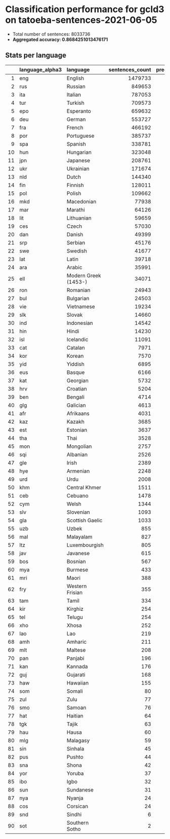 # Classification performance for gcld3 on tatoeba-sentences-2021-06-05

- Total number of sentences: 8033736
- **Aggregated accuracy: 0.8684251013476171**

## Stats per language
|    | language_alpha3   | language             |   sentences_count |   precision |   recall |      tp |    fp |      tn |     fn |
|---:|:------------------|:---------------------|------------------:|------------:|---------:|--------:|------:|--------:|-------:|
|  1 | eng               | English              |           1479733 |       0.995 |    0.851 | 1258584 |  6790 | 6547213 | 221149 |
|  2 | rus               | Russian              |            849653 |       0.988 |    0.858 |  729146 |  8935 | 7175148 | 120507 |
|  3 | ita               | Italian              |            787053 |       0.970 |    0.821 |  646316 | 19985 | 7226698 | 140737 |
|  4 | tur               | Turkish              |            709573 |       0.993 |    0.894 |  634612 |  4554 | 7319609 |  74961 |
|  5 | epo               | Esperanto            |            659632 |       0.963 |    0.922 |  608152 | 23676 | 7350428 |  51480 |
|  6 | deu               | German               |            553727 |       0.977 |    0.933 |  516822 | 12302 | 7467707 |  36905 |
|  7 | fra               | French               |            466192 |       0.973 |    0.860 |  400941 | 11058 | 7556486 |  65251 |
|  8 | por               | Portuguese           |            385737 |       0.910 |    0.885 |  341427 | 33844 | 7614155 |  44310 |
|  9 | spa               | Spanish              |            338781 |       0.908 |    0.782 |  264941 | 26845 | 7668110 |  73840 |
| 10 | hun               | Hungarian            |            323048 |       0.968 |    0.895 |  289189 |  9642 | 7701046 |  33859 |
| 11 | jpn               | Japanese             |            208761 |       0.991 |    0.999 |  208552 |  1855 | 7823120 |    209 |
| 12 | ukr               | Ukrainian            |            171674 |       0.800 |    0.889 |  152579 | 38083 | 7823979 |  19095 |
| 13 | nld               | Dutch                |            144340 |       0.876 |    0.854 |  123199 | 17474 | 7871922 |  21141 |
| 14 | fin               | Finnish              |            128011 |       0.941 |    0.902 |  115404 |  7189 | 7898536 |  12607 |
| 15 | pol               | Polish               |            109662 |       0.915 |    0.931 |  102084 |  9474 | 7914600 |   7578 |
| 16 | mkd               | Macedonian           |             77938 |       0.862 |    0.741 |   57730 |  9228 | 7946570 |  20208 |
| 17 | mar               | Marathi              |             64126 |       0.989 |    0.911 |   58406 |   650 | 7968960 |   5720 |
| 18 | lit               | Lithuanian           |             59659 |       0.841 |    0.883 |   52661 |  9935 | 7964142 |   6998 |
| 19 | ces               | Czech                |             57030 |       0.881 |    0.813 |   46341 |  6250 | 7970456 |  10689 |
| 20 | dan               | Danish               |             49399 |       0.668 |    0.746 |   36848 | 18325 | 7966012 |  12551 |
| 21 | srp               | Serbian              |             45176 |       0.317 |    0.449 |   20304 | 43760 | 7944800 |  24872 |
| 22 | swe               | Swedish              |             41677 |       0.792 |    0.861 |   35870 |  9400 | 7982659 |   5807 |
| 23 | lat               | Latin                |             39718 |       0.500 |    0.729 |   28963 | 28984 | 7965034 |  10755 |
| 24 | ara               | Arabic               |             35991 |       0.999 |    0.911 |   32774 |    32 | 7997713 |   3217 |
| 25 | ell               | Modern Greek (1453-) |             34071 |       0.999 |    1.000 |   34062 |    20 | 7999645 |      9 |
| 26 | ron               | Romanian             |             24943 |       0.592 |    0.808 |   20164 | 13915 | 7994878 |   4779 |
| 27 | bul               | Bulgarian            |             24503 |       0.376 |    0.844 |   20688 | 34288 | 7974945 |   3815 |
| 28 | vie               | Vietnamese           |             19234 |       0.884 |    0.981 |   18870 |  2484 | 8012018 |    364 |
| 29 | slk               | Slovak               |             14660 |       0.411 |    0.727 |   10664 | 15298 | 8003778 |   3996 |
| 30 | ind               | Indonesian           |             14542 |       0.647 |    0.640 |    9304 |  5074 | 8014120 |   5238 |
| 31 | hin               | Hindi                |             14230 |       0.760 |    0.880 |   12526 |  3947 | 8015559 |   1704 |
| 32 | isl               | Icelandic            |             11091 |       0.524 |    0.945 |   10484 |  9508 | 8013137 |    607 |
| 33 | cat               | Catalan              |              7971 |       0.176 |    0.818 |    6520 | 30446 | 7995319 |   1451 |
| 34 | kor               | Korean               |              7570 |       0.915 |    0.996 |    7536 |   699 | 8025467 |     34 |
| 35 | yid               | Yiddish              |              6895 |       0.992 |    0.944 |    6512 |    51 | 8026790 |    383 |
| 36 | eus               | Basque               |              6166 |       0.439 |    0.861 |    5306 |  6782 | 8020788 |    860 |
| 37 | kat               | Georgian             |              5732 |       1.000 |    0.998 |    5720 |     2 | 8028002 |     12 |
| 38 | hrv               | Croatian             |              5204 |       0.139 |    0.447 |    2324 | 14382 | 8014150 |   2880 |
| 39 | ben               | Bengali              |              4714 |       1.000 |    0.998 |    4704 |     0 | 8029022 |     10 |
| 40 | glg               | Galician             |              4613 |       0.064 |    0.774 |    3569 | 52173 | 7976950 |   1044 |
| 41 | afr               | Afrikaans            |              4031 |       0.145 |    0.865 |    3485 | 20581 | 8009124 |    546 |
| 42 | kaz               | Kazakh               |              3685 |       0.404 |    0.932 |    3434 |  5057 | 8024994 |    251 |
| 43 | est               | Estonian             |              3637 |       0.165 |    0.796 |    2894 | 14606 | 8015493 |    743 |
| 44 | tha               | Thai                 |              3528 |       0.995 |    0.998 |    3522 |    18 | 8030190 |      6 |
| 45 | mon               | Mongolian            |              2757 |       0.416 |    0.955 |    2633 |  3698 | 8027281 |    124 |
| 46 | sqi               | Albanian             |              2526 |       0.290 |    0.865 |    2184 |  5346 | 8025864 |    342 |
| 47 | gle               | Irish                |              2389 |       0.175 |    0.911 |    2177 | 10233 | 8021114 |    212 |
| 48 | hye               | Armenian             |              2248 |       0.995 |    0.998 |    2243 |    12 | 8031476 |      5 |
| 49 | urd               | Urdu                 |              2008 |       0.882 |    0.961 |    1930 |   258 | 8031470 |     78 |
| 50 | khm               | Central Khmer        |              1511 |       1.000 |    0.985 |    1489 |     0 | 8032225 |     22 |
| 51 | ceb               | Cebuano              |              1478 |       0.187 |    0.571 |     844 |  3674 | 8028584 |    634 |
| 52 | cym               | Welsh                |              1344 |       0.103 |    0.824 |    1108 |  9649 | 8022743 |    236 |
| 53 | slv               | Slovenian            |              1093 |       0.048 |    0.724 |     791 | 15666 | 8016977 |    302 |
| 54 | gla               | Scottish Gaelic      |              1033 |       0.090 |    0.867 |     896 |  9047 | 8023656 |    137 |
| 55 | uzb               | Uzbek                |               855 |       0.093 |    0.581 |     497 |  4871 | 8028010 |    358 |
| 56 | mal               | Malayalam            |               827 |       1.000 |    1.000 |     827 |     0 | 8032909 |      0 |
| 57 | ltz               | Luxembourgish        |               805 |       0.032 |    0.867 |     698 | 21449 | 8011482 |    107 |
| 58 | jav               | Javanese             |               615 |       0.031 |    0.361 |     222 |  6864 | 8026257 |    393 |
| 59 | bos               | Bosnian              |               567 |       0.012 |    0.388 |     220 | 18752 | 8014417 |    347 |
| 60 | mya               | Burmese              |               433 |       1.000 |    1.000 |     433 |     0 | 8033303 |      0 |
| 61 | mri               | Maori                |               388 |       0.040 |    0.711 |     276 |  6574 | 8026774 |    112 |
| 62 | fry               | Western Frisian      |               355 |       0.012 |    0.738 |     262 | 20956 | 8012425 |     93 |
| 63 | tam               | Tamil                |               334 |       1.000 |    1.000 |     334 |     0 | 8033402 |      0 |
| 64 | kir               | Kirghiz              |               254 |       0.027 |    0.878 |     223 |  7966 | 8025516 |     31 |
| 65 | tel               | Telugu               |               254 |       1.000 |    1.000 |     254 |     0 | 8033482 |      0 |
| 66 | xho               | Xhosa                |               252 |       0.039 |    0.683 |     172 |  4204 | 8029280 |     80 |
| 67 | lao               | Lao                  |               219 |       1.000 |    1.000 |     219 |     0 | 8033517 |      0 |
| 68 | amh               | Amharic              |               211 |       1.000 |    0.991 |     209 |     0 | 8033525 |      2 |
| 69 | mlt               | Maltese              |               208 |       0.013 |    0.817 |     170 | 12481 | 8021047 |     38 |
| 70 | pan               | Panjabi              |               196 |       1.000 |    0.995 |     195 |     0 | 8033540 |      1 |
| 71 | kan               | Kannada              |               176 |       1.000 |    1.000 |     176 |     0 | 8033560 |      0 |
| 72 | guj               | Gujarati             |               168 |       1.000 |    0.982 |     165 |     0 | 8033568 |      3 |
| 73 | haw               | Hawaiian             |               155 |       0.010 |    0.839 |     130 | 12536 | 8021045 |     25 |
| 74 | som               | Somali               |                80 |       0.021 |    0.912 |      73 |  3482 | 8030174 |      7 |
| 75 | zul               | Zulu                 |                77 |       0.007 |    0.753 |      58 |  7811 | 8025848 |     19 |
| 76 | smo               | Samoan               |                76 |       0.008 |    0.763 |      58 |  7262 | 8026398 |     18 |
| 77 | hat               | Haitian              |                64 |       0.004 |    0.797 |      51 | 13228 | 8020444 |     13 |
| 78 | tgk               | Tajik                |                63 |       0.008 |    0.889 |      56 |  7342 | 8026331 |      7 |
| 79 | hau               | Hausa                |                60 |       0.006 |    0.800 |      48 |  7613 | 8026063 |     12 |
| 80 | mlg               | Malagasy             |                59 |       0.003 |    0.831 |      49 | 14874 | 8018803 |     10 |
| 81 | sin               | Sinhala              |                45 |       1.000 |    1.000 |      45 |     0 | 8033691 |      0 |
| 82 | pus               | Pushto               |                44 |       0.098 |    0.864 |      38 |   350 | 8033342 |      6 |
| 83 | sna               | Shona                |                42 |       0.006 |    0.667 |      28 |  4966 | 8028728 |     14 |
| 84 | yor               | Yoruba               |                37 |       0.001 |    0.108 |       4 |  3748 | 8029951 |     33 |
| 85 | ibo               | Igbo                 |                32 |       0.002 |    0.688 |      22 | 10769 | 8022935 |     10 |
| 86 | sun               | Sundanese            |                31 |       0.003 |    0.548 |      17 |  5288 | 8028417 |     14 |
| 87 | nya               | Nyanja               |                24 |       0.010 |    0.833 |      20 |  2005 | 8031707 |      4 |
| 88 | cos               | Corsican             |                24 |       0.000 |    0.583 |      14 | 35266 | 7998446 |     10 |
| 89 | snd               | Sindhi               |                 6 |       0.003 |    0.833 |       5 |  1440 | 8032290 |      1 |
| 90 | sot               | Southern Sotho       |                 2 |       0.001 |    1.000 |       2 |  3100 | 8030634 |      0 |